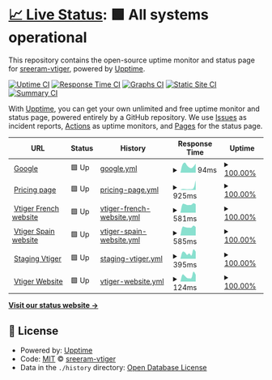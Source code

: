 # [📈 Live Status](https://sreeram-vtiger.github.io/upptime-test): <!--live status--> **🟩 All systems operational**

This repository contains the open-source uptime monitor and status page for [sreeram-vtiger](https://sreeram-vtiger.github.io/upptime-test), powered by [Upptime](https://github.com/upptime/upptime).

[![Uptime CI](https://github.com/sreeram-vtiger/upptime-test/workflows/Uptime%20CI/badge.svg)](https://github.com/sreeram-vtiger/upptime-test/actions?query=workflow%3A%22Uptime+CI%22)
[![Response Time CI](https://github.com/sreeram-vtiger/upptime-test/workflows/Response%20Time%20CI/badge.svg)](https://github.com/sreeram-vtiger/upptime-test/actions?query=workflow%3A%22Response+Time+CI%22)
[![Graphs CI](https://github.com/sreeram-vtiger/upptime-test/workflows/Graphs%20CI/badge.svg)](https://github.com/sreeram-vtiger/upptime-test/actions?query=workflow%3A%22Graphs+CI%22)
[![Static Site CI](https://github.com/sreeram-vtiger/upptime-test/workflows/Static%20Site%20CI/badge.svg)](https://github.com/sreeram-vtiger/upptime-test/actions?query=workflow%3A%22Static+Site+CI%22)
[![Summary CI](https://github.com/sreeram-vtiger/upptime-test/workflows/Summary%20CI/badge.svg)](https://github.com/sreeram-vtiger/upptime-test/actions?query=workflow%3A%22Summary+CI%22)

With [Upptime](https://upptime.js.org), you can get your own unlimited and free uptime monitor and status page, powered entirely by a GitHub repository. We use [Issues](https://github.com/sreeram-vtiger/upptime-test/issues) as incident reports, [Actions](https://github.com/sreeram-vtiger/upptime-test/actions) as uptime monitors, and [Pages](https://sreeram-vtiger.github.io/upptime-test) for the status page.

<!--start: status pages-->
<!-- This summary is generated by Upptime (https://github.com/upptime/upptime) -->
<!-- Do not edit this manually, your changes will be overwritten -->
<!-- prettier-ignore -->
| URL | Status | History | Response Time | Uptime |
| --- | ------ | ------- | ------------- | ------ |
| <img alt="" src="https://icons.duckduckgo.com/ip3/www.google.com.ico" height="13"> [Google](https://www.google.com) | 🟩 Up | [google.yml](https://github.com/sreeram-vtiger/upptime-test/commits/HEAD/history/google.yml) | <details><summary><img alt="Response time graph" src="./graphs/google/response-time-week.png" height="20"> 94ms</summary><br><a href="https://sreeram-vtiger.github.io/upptime-test/history/google"><img alt="Response time 111" src="https://img.shields.io/endpoint?url=https%3A%2F%2Fraw.githubusercontent.com%2Fsreeram-vtiger%2Fupptime-test%2FHEAD%2Fapi%2Fgoogle%2Fresponse-time.json"></a><br><a href="https://sreeram-vtiger.github.io/upptime-test/history/google"><img alt="24-hour response time 90" src="https://img.shields.io/endpoint?url=https%3A%2F%2Fraw.githubusercontent.com%2Fsreeram-vtiger%2Fupptime-test%2FHEAD%2Fapi%2Fgoogle%2Fresponse-time-day.json"></a><br><a href="https://sreeram-vtiger.github.io/upptime-test/history/google"><img alt="7-day response time 94" src="https://img.shields.io/endpoint?url=https%3A%2F%2Fraw.githubusercontent.com%2Fsreeram-vtiger%2Fupptime-test%2FHEAD%2Fapi%2Fgoogle%2Fresponse-time-week.json"></a><br><a href="https://sreeram-vtiger.github.io/upptime-test/history/google"><img alt="30-day response time 89" src="https://img.shields.io/endpoint?url=https%3A%2F%2Fraw.githubusercontent.com%2Fsreeram-vtiger%2Fupptime-test%2FHEAD%2Fapi%2Fgoogle%2Fresponse-time-month.json"></a><br><a href="https://sreeram-vtiger.github.io/upptime-test/history/google"><img alt="1-year response time 111" src="https://img.shields.io/endpoint?url=https%3A%2F%2Fraw.githubusercontent.com%2Fsreeram-vtiger%2Fupptime-test%2FHEAD%2Fapi%2Fgoogle%2Fresponse-time-year.json"></a></details> | <details><summary><a href="https://sreeram-vtiger.github.io/upptime-test/history/google">100.00%</a></summary><a href="https://sreeram-vtiger.github.io/upptime-test/history/google"><img alt="All-time uptime 100.00%" src="https://img.shields.io/endpoint?url=https%3A%2F%2Fraw.githubusercontent.com%2Fsreeram-vtiger%2Fupptime-test%2FHEAD%2Fapi%2Fgoogle%2Fuptime.json"></a><br><a href="https://sreeram-vtiger.github.io/upptime-test/history/google"><img alt="24-hour uptime 100.00%" src="https://img.shields.io/endpoint?url=https%3A%2F%2Fraw.githubusercontent.com%2Fsreeram-vtiger%2Fupptime-test%2FHEAD%2Fapi%2Fgoogle%2Fuptime-day.json"></a><br><a href="https://sreeram-vtiger.github.io/upptime-test/history/google"><img alt="7-day uptime 100.00%" src="https://img.shields.io/endpoint?url=https%3A%2F%2Fraw.githubusercontent.com%2Fsreeram-vtiger%2Fupptime-test%2FHEAD%2Fapi%2Fgoogle%2Fuptime-week.json"></a><br><a href="https://sreeram-vtiger.github.io/upptime-test/history/google"><img alt="30-day uptime 100.00%" src="https://img.shields.io/endpoint?url=https%3A%2F%2Fraw.githubusercontent.com%2Fsreeram-vtiger%2Fupptime-test%2FHEAD%2Fapi%2Fgoogle%2Fuptime-month.json"></a><br><a href="https://sreeram-vtiger.github.io/upptime-test/history/google"><img alt="1-year uptime 99.99%" src="https://img.shields.io/endpoint?url=https%3A%2F%2Fraw.githubusercontent.com%2Fsreeram-vtiger%2Fupptime-test%2FHEAD%2Fapi%2Fgoogle%2Fuptime-year.json"></a></details>
| <img alt="" src="https://icons.duckduckgo.com/ip3/www.vtiger.com.ico" height="13"> [Pricing page](https://www.vtiger.com/pricing) | 🟩 Up | [pricing-page.yml](https://github.com/sreeram-vtiger/upptime-test/commits/HEAD/history/pricing-page.yml) | <details><summary><img alt="Response time graph" src="./graphs/pricing-page/response-time-week.png" height="20"> 925ms</summary><br><a href="https://sreeram-vtiger.github.io/upptime-test/history/pricing-page"><img alt="Response time 421" src="https://img.shields.io/endpoint?url=https%3A%2F%2Fraw.githubusercontent.com%2Fsreeram-vtiger%2Fupptime-test%2FHEAD%2Fapi%2Fpricing-page%2Fresponse-time.json"></a><br><a href="https://sreeram-vtiger.github.io/upptime-test/history/pricing-page"><img alt="24-hour response time 699" src="https://img.shields.io/endpoint?url=https%3A%2F%2Fraw.githubusercontent.com%2Fsreeram-vtiger%2Fupptime-test%2FHEAD%2Fapi%2Fpricing-page%2Fresponse-time-day.json"></a><br><a href="https://sreeram-vtiger.github.io/upptime-test/history/pricing-page"><img alt="7-day response time 925" src="https://img.shields.io/endpoint?url=https%3A%2F%2Fraw.githubusercontent.com%2Fsreeram-vtiger%2Fupptime-test%2FHEAD%2Fapi%2Fpricing-page%2Fresponse-time-week.json"></a><br><a href="https://sreeram-vtiger.github.io/upptime-test/history/pricing-page"><img alt="30-day response time 481" src="https://img.shields.io/endpoint?url=https%3A%2F%2Fraw.githubusercontent.com%2Fsreeram-vtiger%2Fupptime-test%2FHEAD%2Fapi%2Fpricing-page%2Fresponse-time-month.json"></a><br><a href="https://sreeram-vtiger.github.io/upptime-test/history/pricing-page"><img alt="1-year response time 421" src="https://img.shields.io/endpoint?url=https%3A%2F%2Fraw.githubusercontent.com%2Fsreeram-vtiger%2Fupptime-test%2FHEAD%2Fapi%2Fpricing-page%2Fresponse-time-year.json"></a></details> | <details><summary><a href="https://sreeram-vtiger.github.io/upptime-test/history/pricing-page">100.00%</a></summary><a href="https://sreeram-vtiger.github.io/upptime-test/history/pricing-page"><img alt="All-time uptime 99.99%" src="https://img.shields.io/endpoint?url=https%3A%2F%2Fraw.githubusercontent.com%2Fsreeram-vtiger%2Fupptime-test%2FHEAD%2Fapi%2Fpricing-page%2Fuptime.json"></a><br><a href="https://sreeram-vtiger.github.io/upptime-test/history/pricing-page"><img alt="24-hour uptime 100.00%" src="https://img.shields.io/endpoint?url=https%3A%2F%2Fraw.githubusercontent.com%2Fsreeram-vtiger%2Fupptime-test%2FHEAD%2Fapi%2Fpricing-page%2Fuptime-day.json"></a><br><a href="https://sreeram-vtiger.github.io/upptime-test/history/pricing-page"><img alt="7-day uptime 100.00%" src="https://img.shields.io/endpoint?url=https%3A%2F%2Fraw.githubusercontent.com%2Fsreeram-vtiger%2Fupptime-test%2FHEAD%2Fapi%2Fpricing-page%2Fuptime-week.json"></a><br><a href="https://sreeram-vtiger.github.io/upptime-test/history/pricing-page"><img alt="30-day uptime 99.97%" src="https://img.shields.io/endpoint?url=https%3A%2F%2Fraw.githubusercontent.com%2Fsreeram-vtiger%2Fupptime-test%2FHEAD%2Fapi%2Fpricing-page%2Fuptime-month.json"></a><br><a href="https://sreeram-vtiger.github.io/upptime-test/history/pricing-page"><img alt="1-year uptime 99.99%" src="https://img.shields.io/endpoint?url=https%3A%2F%2Fraw.githubusercontent.com%2Fsreeram-vtiger%2Fupptime-test%2FHEAD%2Fapi%2Fpricing-page%2Fuptime-year.json"></a></details>
| <img alt="" src="https://icons.duckduckgo.com/ip3/www.vtiger.com.ico" height="13"> [Vtiger French website](https://www.vtiger.com/fr/) | 🟩 Up | [vtiger-french-website.yml](https://github.com/sreeram-vtiger/upptime-test/commits/HEAD/history/vtiger-french-website.yml) | <details><summary><img alt="Response time graph" src="./graphs/vtiger-french-website/response-time-week.png" height="20"> 581ms</summary><br><a href="https://sreeram-vtiger.github.io/upptime-test/history/vtiger-french-website"><img alt="Response time 680" src="https://img.shields.io/endpoint?url=https%3A%2F%2Fraw.githubusercontent.com%2Fsreeram-vtiger%2Fupptime-test%2FHEAD%2Fapi%2Fvtiger-french-website%2Fresponse-time.json"></a><br><a href="https://sreeram-vtiger.github.io/upptime-test/history/vtiger-french-website"><img alt="24-hour response time 673" src="https://img.shields.io/endpoint?url=https%3A%2F%2Fraw.githubusercontent.com%2Fsreeram-vtiger%2Fupptime-test%2FHEAD%2Fapi%2Fvtiger-french-website%2Fresponse-time-day.json"></a><br><a href="https://sreeram-vtiger.github.io/upptime-test/history/vtiger-french-website"><img alt="7-day response time 581" src="https://img.shields.io/endpoint?url=https%3A%2F%2Fraw.githubusercontent.com%2Fsreeram-vtiger%2Fupptime-test%2FHEAD%2Fapi%2Fvtiger-french-website%2Fresponse-time-week.json"></a><br><a href="https://sreeram-vtiger.github.io/upptime-test/history/vtiger-french-website"><img alt="30-day response time 579" src="https://img.shields.io/endpoint?url=https%3A%2F%2Fraw.githubusercontent.com%2Fsreeram-vtiger%2Fupptime-test%2FHEAD%2Fapi%2Fvtiger-french-website%2Fresponse-time-month.json"></a><br><a href="https://sreeram-vtiger.github.io/upptime-test/history/vtiger-french-website"><img alt="1-year response time 680" src="https://img.shields.io/endpoint?url=https%3A%2F%2Fraw.githubusercontent.com%2Fsreeram-vtiger%2Fupptime-test%2FHEAD%2Fapi%2Fvtiger-french-website%2Fresponse-time-year.json"></a></details> | <details><summary><a href="https://sreeram-vtiger.github.io/upptime-test/history/vtiger-french-website">100.00%</a></summary><a href="https://sreeram-vtiger.github.io/upptime-test/history/vtiger-french-website"><img alt="All-time uptime 99.52%" src="https://img.shields.io/endpoint?url=https%3A%2F%2Fraw.githubusercontent.com%2Fsreeram-vtiger%2Fupptime-test%2FHEAD%2Fapi%2Fvtiger-french-website%2Fuptime.json"></a><br><a href="https://sreeram-vtiger.github.io/upptime-test/history/vtiger-french-website"><img alt="24-hour uptime 100.00%" src="https://img.shields.io/endpoint?url=https%3A%2F%2Fraw.githubusercontent.com%2Fsreeram-vtiger%2Fupptime-test%2FHEAD%2Fapi%2Fvtiger-french-website%2Fuptime-day.json"></a><br><a href="https://sreeram-vtiger.github.io/upptime-test/history/vtiger-french-website"><img alt="7-day uptime 100.00%" src="https://img.shields.io/endpoint?url=https%3A%2F%2Fraw.githubusercontent.com%2Fsreeram-vtiger%2Fupptime-test%2FHEAD%2Fapi%2Fvtiger-french-website%2Fuptime-week.json"></a><br><a href="https://sreeram-vtiger.github.io/upptime-test/history/vtiger-french-website"><img alt="30-day uptime 99.98%" src="https://img.shields.io/endpoint?url=https%3A%2F%2Fraw.githubusercontent.com%2Fsreeram-vtiger%2Fupptime-test%2FHEAD%2Fapi%2Fvtiger-french-website%2Fuptime-month.json"></a><br><a href="https://sreeram-vtiger.github.io/upptime-test/history/vtiger-french-website"><img alt="1-year uptime 99.52%" src="https://img.shields.io/endpoint?url=https%3A%2F%2Fraw.githubusercontent.com%2Fsreeram-vtiger%2Fupptime-test%2FHEAD%2Fapi%2Fvtiger-french-website%2Fuptime-year.json"></a></details>
| <img alt="" src="https://icons.duckduckgo.com/ip3/www.vtiger.com.ico" height="13"> [Vtiger Spain website](https://www.vtiger.com/es/) | 🟩 Up | [vtiger-spain-website.yml](https://github.com/sreeram-vtiger/upptime-test/commits/HEAD/history/vtiger-spain-website.yml) | <details><summary><img alt="Response time graph" src="./graphs/vtiger-spain-website/response-time-week.png" height="20"> 585ms</summary><br><a href="https://sreeram-vtiger.github.io/upptime-test/history/vtiger-spain-website"><img alt="Response time 650" src="https://img.shields.io/endpoint?url=https%3A%2F%2Fraw.githubusercontent.com%2Fsreeram-vtiger%2Fupptime-test%2FHEAD%2Fapi%2Fvtiger-spain-website%2Fresponse-time.json"></a><br><a href="https://sreeram-vtiger.github.io/upptime-test/history/vtiger-spain-website"><img alt="24-hour response time 672" src="https://img.shields.io/endpoint?url=https%3A%2F%2Fraw.githubusercontent.com%2Fsreeram-vtiger%2Fupptime-test%2FHEAD%2Fapi%2Fvtiger-spain-website%2Fresponse-time-day.json"></a><br><a href="https://sreeram-vtiger.github.io/upptime-test/history/vtiger-spain-website"><img alt="7-day response time 585" src="https://img.shields.io/endpoint?url=https%3A%2F%2Fraw.githubusercontent.com%2Fsreeram-vtiger%2Fupptime-test%2FHEAD%2Fapi%2Fvtiger-spain-website%2Fresponse-time-week.json"></a><br><a href="https://sreeram-vtiger.github.io/upptime-test/history/vtiger-spain-website"><img alt="30-day response time 583" src="https://img.shields.io/endpoint?url=https%3A%2F%2Fraw.githubusercontent.com%2Fsreeram-vtiger%2Fupptime-test%2FHEAD%2Fapi%2Fvtiger-spain-website%2Fresponse-time-month.json"></a><br><a href="https://sreeram-vtiger.github.io/upptime-test/history/vtiger-spain-website"><img alt="1-year response time 650" src="https://img.shields.io/endpoint?url=https%3A%2F%2Fraw.githubusercontent.com%2Fsreeram-vtiger%2Fupptime-test%2FHEAD%2Fapi%2Fvtiger-spain-website%2Fresponse-time-year.json"></a></details> | <details><summary><a href="https://sreeram-vtiger.github.io/upptime-test/history/vtiger-spain-website">100.00%</a></summary><a href="https://sreeram-vtiger.github.io/upptime-test/history/vtiger-spain-website"><img alt="All-time uptime 99.64%" src="https://img.shields.io/endpoint?url=https%3A%2F%2Fraw.githubusercontent.com%2Fsreeram-vtiger%2Fupptime-test%2FHEAD%2Fapi%2Fvtiger-spain-website%2Fuptime.json"></a><br><a href="https://sreeram-vtiger.github.io/upptime-test/history/vtiger-spain-website"><img alt="24-hour uptime 100.00%" src="https://img.shields.io/endpoint?url=https%3A%2F%2Fraw.githubusercontent.com%2Fsreeram-vtiger%2Fupptime-test%2FHEAD%2Fapi%2Fvtiger-spain-website%2Fuptime-day.json"></a><br><a href="https://sreeram-vtiger.github.io/upptime-test/history/vtiger-spain-website"><img alt="7-day uptime 100.00%" src="https://img.shields.io/endpoint?url=https%3A%2F%2Fraw.githubusercontent.com%2Fsreeram-vtiger%2Fupptime-test%2FHEAD%2Fapi%2Fvtiger-spain-website%2Fuptime-week.json"></a><br><a href="https://sreeram-vtiger.github.io/upptime-test/history/vtiger-spain-website"><img alt="30-day uptime 99.98%" src="https://img.shields.io/endpoint?url=https%3A%2F%2Fraw.githubusercontent.com%2Fsreeram-vtiger%2Fupptime-test%2FHEAD%2Fapi%2Fvtiger-spain-website%2Fuptime-month.json"></a><br><a href="https://sreeram-vtiger.github.io/upptime-test/history/vtiger-spain-website"><img alt="1-year uptime 99.64%" src="https://img.shields.io/endpoint?url=https%3A%2F%2Fraw.githubusercontent.com%2Fsreeram-vtiger%2Fupptime-test%2FHEAD%2Fapi%2Fvtiger-spain-website%2Fuptime-year.json"></a></details>
| <img alt="" src="https://icons.duckduckgo.com/ip3/two.vtiger.com.ico" height="13"> [Staging Vtiger](https://two.vtiger.com/) | 🟩 Up | [staging-vtiger.yml](https://github.com/sreeram-vtiger/upptime-test/commits/HEAD/history/staging-vtiger.yml) | <details><summary><img alt="Response time graph" src="./graphs/staging-vtiger/response-time-week.png" height="20"> 395ms</summary><br><a href="https://sreeram-vtiger.github.io/upptime-test/history/staging-vtiger"><img alt="Response time 1530" src="https://img.shields.io/endpoint?url=https%3A%2F%2Fraw.githubusercontent.com%2Fsreeram-vtiger%2Fupptime-test%2FHEAD%2Fapi%2Fstaging-vtiger%2Fresponse-time.json"></a><br><a href="https://sreeram-vtiger.github.io/upptime-test/history/staging-vtiger"><img alt="24-hour response time 726" src="https://img.shields.io/endpoint?url=https%3A%2F%2Fraw.githubusercontent.com%2Fsreeram-vtiger%2Fupptime-test%2FHEAD%2Fapi%2Fstaging-vtiger%2Fresponse-time-day.json"></a><br><a href="https://sreeram-vtiger.github.io/upptime-test/history/staging-vtiger"><img alt="7-day response time 395" src="https://img.shields.io/endpoint?url=https%3A%2F%2Fraw.githubusercontent.com%2Fsreeram-vtiger%2Fupptime-test%2FHEAD%2Fapi%2Fstaging-vtiger%2Fresponse-time-week.json"></a><br><a href="https://sreeram-vtiger.github.io/upptime-test/history/staging-vtiger"><img alt="30-day response time 1213" src="https://img.shields.io/endpoint?url=https%3A%2F%2Fraw.githubusercontent.com%2Fsreeram-vtiger%2Fupptime-test%2FHEAD%2Fapi%2Fstaging-vtiger%2Fresponse-time-month.json"></a><br><a href="https://sreeram-vtiger.github.io/upptime-test/history/staging-vtiger"><img alt="1-year response time 1530" src="https://img.shields.io/endpoint?url=https%3A%2F%2Fraw.githubusercontent.com%2Fsreeram-vtiger%2Fupptime-test%2FHEAD%2Fapi%2Fstaging-vtiger%2Fresponse-time-year.json"></a></details> | <details><summary><a href="https://sreeram-vtiger.github.io/upptime-test/history/staging-vtiger">100.00%</a></summary><a href="https://sreeram-vtiger.github.io/upptime-test/history/staging-vtiger"><img alt="All-time uptime 94.32%" src="https://img.shields.io/endpoint?url=https%3A%2F%2Fraw.githubusercontent.com%2Fsreeram-vtiger%2Fupptime-test%2FHEAD%2Fapi%2Fstaging-vtiger%2Fuptime.json"></a><br><a href="https://sreeram-vtiger.github.io/upptime-test/history/staging-vtiger"><img alt="24-hour uptime 100.00%" src="https://img.shields.io/endpoint?url=https%3A%2F%2Fraw.githubusercontent.com%2Fsreeram-vtiger%2Fupptime-test%2FHEAD%2Fapi%2Fstaging-vtiger%2Fuptime-day.json"></a><br><a href="https://sreeram-vtiger.github.io/upptime-test/history/staging-vtiger"><img alt="7-day uptime 100.00%" src="https://img.shields.io/endpoint?url=https%3A%2F%2Fraw.githubusercontent.com%2Fsreeram-vtiger%2Fupptime-test%2FHEAD%2Fapi%2Fstaging-vtiger%2Fuptime-week.json"></a><br><a href="https://sreeram-vtiger.github.io/upptime-test/history/staging-vtiger"><img alt="30-day uptime 99.73%" src="https://img.shields.io/endpoint?url=https%3A%2F%2Fraw.githubusercontent.com%2Fsreeram-vtiger%2Fupptime-test%2FHEAD%2Fapi%2Fstaging-vtiger%2Fuptime-month.json"></a><br><a href="https://sreeram-vtiger.github.io/upptime-test/history/staging-vtiger"><img alt="1-year uptime 94.32%" src="https://img.shields.io/endpoint?url=https%3A%2F%2Fraw.githubusercontent.com%2Fsreeram-vtiger%2Fupptime-test%2FHEAD%2Fapi%2Fstaging-vtiger%2Fuptime-year.json"></a></details>
| <img alt="" src="https://icons.duckduckgo.com/ip3/www.vtiger.com.ico" height="13"> [Vtiger Website](https://www.vtiger.com/) | 🟩 Up | [vtiger-website.yml](https://github.com/sreeram-vtiger/upptime-test/commits/HEAD/history/vtiger-website.yml) | <details><summary><img alt="Response time graph" src="./graphs/vtiger-website/response-time-week.png" height="20"> 124ms</summary><br><a href="https://sreeram-vtiger.github.io/upptime-test/history/vtiger-website"><img alt="Response time 141" src="https://img.shields.io/endpoint?url=https%3A%2F%2Fraw.githubusercontent.com%2Fsreeram-vtiger%2Fupptime-test%2FHEAD%2Fapi%2Fvtiger-website%2Fresponse-time.json"></a><br><a href="https://sreeram-vtiger.github.io/upptime-test/history/vtiger-website"><img alt="24-hour response time 242" src="https://img.shields.io/endpoint?url=https%3A%2F%2Fraw.githubusercontent.com%2Fsreeram-vtiger%2Fupptime-test%2FHEAD%2Fapi%2Fvtiger-website%2Fresponse-time-day.json"></a><br><a href="https://sreeram-vtiger.github.io/upptime-test/history/vtiger-website"><img alt="7-day response time 124" src="https://img.shields.io/endpoint?url=https%3A%2F%2Fraw.githubusercontent.com%2Fsreeram-vtiger%2Fupptime-test%2FHEAD%2Fapi%2Fvtiger-website%2Fresponse-time-week.json"></a><br><a href="https://sreeram-vtiger.github.io/upptime-test/history/vtiger-website"><img alt="30-day response time 127" src="https://img.shields.io/endpoint?url=https%3A%2F%2Fraw.githubusercontent.com%2Fsreeram-vtiger%2Fupptime-test%2FHEAD%2Fapi%2Fvtiger-website%2Fresponse-time-month.json"></a><br><a href="https://sreeram-vtiger.github.io/upptime-test/history/vtiger-website"><img alt="1-year response time 141" src="https://img.shields.io/endpoint?url=https%3A%2F%2Fraw.githubusercontent.com%2Fsreeram-vtiger%2Fupptime-test%2FHEAD%2Fapi%2Fvtiger-website%2Fresponse-time-year.json"></a></details> | <details><summary><a href="https://sreeram-vtiger.github.io/upptime-test/history/vtiger-website">100.00%</a></summary><a href="https://sreeram-vtiger.github.io/upptime-test/history/vtiger-website"><img alt="All-time uptime 96.97%" src="https://img.shields.io/endpoint?url=https%3A%2F%2Fraw.githubusercontent.com%2Fsreeram-vtiger%2Fupptime-test%2FHEAD%2Fapi%2Fvtiger-website%2Fuptime.json"></a><br><a href="https://sreeram-vtiger.github.io/upptime-test/history/vtiger-website"><img alt="24-hour uptime 100.00%" src="https://img.shields.io/endpoint?url=https%3A%2F%2Fraw.githubusercontent.com%2Fsreeram-vtiger%2Fupptime-test%2FHEAD%2Fapi%2Fvtiger-website%2Fuptime-day.json"></a><br><a href="https://sreeram-vtiger.github.io/upptime-test/history/vtiger-website"><img alt="7-day uptime 100.00%" src="https://img.shields.io/endpoint?url=https%3A%2F%2Fraw.githubusercontent.com%2Fsreeram-vtiger%2Fupptime-test%2FHEAD%2Fapi%2Fvtiger-website%2Fuptime-week.json"></a><br><a href="https://sreeram-vtiger.github.io/upptime-test/history/vtiger-website"><img alt="30-day uptime 99.99%" src="https://img.shields.io/endpoint?url=https%3A%2F%2Fraw.githubusercontent.com%2Fsreeram-vtiger%2Fupptime-test%2FHEAD%2Fapi%2Fvtiger-website%2Fuptime-month.json"></a><br><a href="https://sreeram-vtiger.github.io/upptime-test/history/vtiger-website"><img alt="1-year uptime 96.97%" src="https://img.shields.io/endpoint?url=https%3A%2F%2Fraw.githubusercontent.com%2Fsreeram-vtiger%2Fupptime-test%2FHEAD%2Fapi%2Fvtiger-website%2Fuptime-year.json"></a></details>

<!--end: status pages-->

[**Visit our status website →**](https://sreeram-vtiger.github.io/upptime-test)

## 📄 License

- Powered by: [Upptime](https://github.com/upptime/upptime)
- Code: [MIT](./LICENSE) © [sreeram-vtiger](https://sreeram-vtiger.github.io/upptime-test)
- Data in the `./history` directory: [Open Database License](https://opendatacommons.org/licenses/odbl/1-0/)
